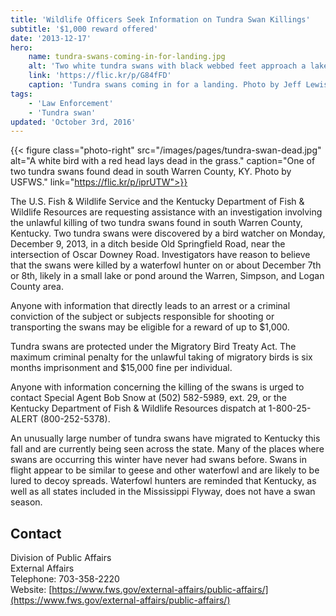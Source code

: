 ```yaml
---
title: 'Wildlife Officers Seek Information on Tundra Swan Killings'
subtitle: '$1,000 reward offered'
date: '2013-12-17'
hero:
    name: tundra-swans-coming-in-for-landing.jpg
    alt: 'Two white tundra swans with black webbed feet approach a lake surrounded by phragmites.'
    link: 'https://flic.kr/p/G84fFD'
    caption: 'Tundra swans coming in for a landing. Photo by Jeff Lewis.'
tags:
    - 'Law Enforcement'
    - 'Tundra swan'
updated: 'October 3rd, 2016'
---
```

{{< figure class="photo-right" src="/images/pages/tundra-swan-dead.jpg" alt="A white bird with a red head lays dead in the grass." caption="One of two tundra swans found dead in south Warren County, KY.  Photo by USFWS." link="https://flic.kr/p/iprUTW">}}

The U.S. Fish & Wildlife Service and the Kentucky Department of Fish & Wildlife Resources are requesting assistance with an investigation involving the unlawful killing of two tundra swans found in south Warren County, Kentucky. Two tundra swans were discovered by a bird watcher on Monday, December 9, 2013, in a ditch beside Old Springfield Road, near the intersection of Oscar Downey Road. Investigators have reason to believe that the swans were killed by a waterfowl hunter on or about December 7th or 8th, likely in a small lake or pond around the Warren, Simpson, and Logan County area.

Anyone with information that directly leads to an arrest or a criminal conviction of the subject or subjects responsible for shooting or transporting the swans may be eligible for a reward of up to $1,000.

Tundra swans are protected under the Migratory Bird Treaty Act. The maximum criminal penalty for the unlawful taking of migratory birds is six months imprisonment and $15,000 fine per individual.

Anyone with information concerning the killing of the swans is urged to contact Special Agent Bob Snow at (502) 582-5989, ext. 29, or the Kentucky Department of Fish & Wildlife Resources dispatch at 1-800-25-ALERT (800-252-5378).

An unusually large number of tundra swans have migrated to Kentucky this fall and are currently being seen across the state. Many of the places where swans are occurring this winter have never had swans before. Swans in flight appear to be similar to geese and other waterfowl and are likely to be lured to decoy spreads. Waterfowl hunters are reminded that Kentucky, as well as all states included in the Mississippi Flyway, does not have a swan season.

## Contact

Division of Public Affairs  
External Affairs  
Telephone: 703-358-2220  
Website: [https://www.fws.gov/external-affairs/public-affairs/](https://www.fws.gov/external-affairs/public-affairs/)
